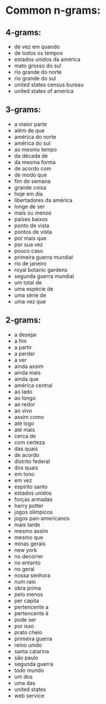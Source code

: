 # Common n-grams:

## 4-grams:
- de vez em quando
- de todos os tempos
- estados unidos da américa
- mato grosso do sul
- rio grande do norte
- rio grande do sul
- united states census bureau
- united states of america

## 3-grams:
- a maior parte
- além de que
- américa do norte
- américa do sul
- ao mesmo tempo
- da década de
- da mesma forma
- de acordo com
- de modo que
- fim de semana
- grande coisa
- hoje em dia
- libertadores da américa
- longe de ser
- mais ou menos
- países baixos
- ponto de vista
- pontos de vista
- por mais que
- por sua vez
- pouco caso
- primeira guerra mundial
- rio de janeiro
- royal botanic gardens
- segunda guerra mundial
- um total de
- uma espécie de
- uma série de
- uma vez que

## 2-grams:
- a desejar
- a fim
- a partir
- a perder
- a ver
- ainda assim
- ainda mais
- ainda que
- américa central
- ao lado
- ao longo
- ao redor
- ao vivo
- assim como
- até logo
- até mais
- cerca de
- com certeza
- das quais
- de acordo
- distrito federal
- dos quais
- em tono
- em vez
- espírito santo
- estados unidos
- forças armadas
- harry potter
- jogos olímpicos
- jogos pan-americanos
- mais tarde
- mesmo assim
- mesmo que
- minas gerais
- new york
- no decorrer
- no entanto
- no geral
- nossa senhora
- num raio
- obra prima
- pelo menos
- per capita
- pertencente a
- pertencente à
- pode ser
- por isso
- prato cheio
- primeira guerra
- reino unido
- santa catarina
- são paulo
- segunda guerra
- todo mundo
- um dos
- uma das
- united states
- web service